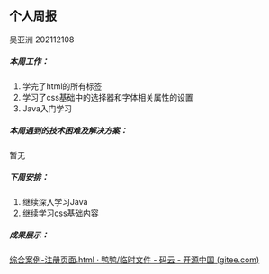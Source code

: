 ## 个人周报

吴亚洲 202112108

##### 本周工作：

1. 学完了html的所有标签
2. 学习了css基础中的选择器和字体相关属性的设置
3. Java入门学习

##### 本周遇到的技术困难及解决方案：

暂无

##### 下周安排：

1. 继续深入学习Java
2. 继续学习css基础内容

##### 成果展示：

[综合案例-注册页面.html · 鸭鸭/临时文件 - 码云 - 开源中国 (gitee.com)](https://gitee.com/Y-aY-a/temporary-documents/blob/master/综合案例-注册页面.html)